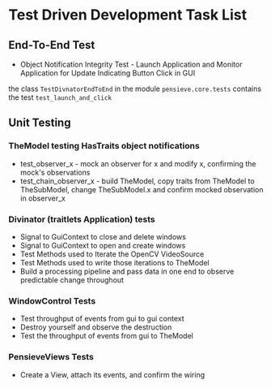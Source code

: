 # Test Driven Development Task List
## End-To-End Test
* Object Notification Integrity Test - Launch Application and Monitor Application for Update Indicating Button Click in GUI

the class `TestDivnatorEndToEnd` in the module `pensieve.core.tests` contains the test `test_launch_and_click`

## Unit Testing
### TheModel testing HasTraits object notifications 
* test_observer_x - mock an observer for x and modify x, confirming the mock's observations
* test_chain_observer_x - build TheModel, copy traits from TheModel to TheSubModel, change TheSubModel.x and confirm
mocked observation in observer_x

### Divinator (traitlets Application) tests
* Signal to GuiContext to close and delete windows
* Signal to GuiContext to open and create windows
* Test Methods used to Iterate the OpenCV VideoSource
* Test Methods used to write those iterations to TheModel
* Build a processing pipeline and pass data in one end to observe predictable change throughout

### WindowControl Tests
* Test throughput of events from gui to gui context
* Destroy yourself and observe the destruction
* Test the throughput of events from gui to TheModel

### PensieveViews Tests
* Create a View, attach its events, and confirm the wiring
